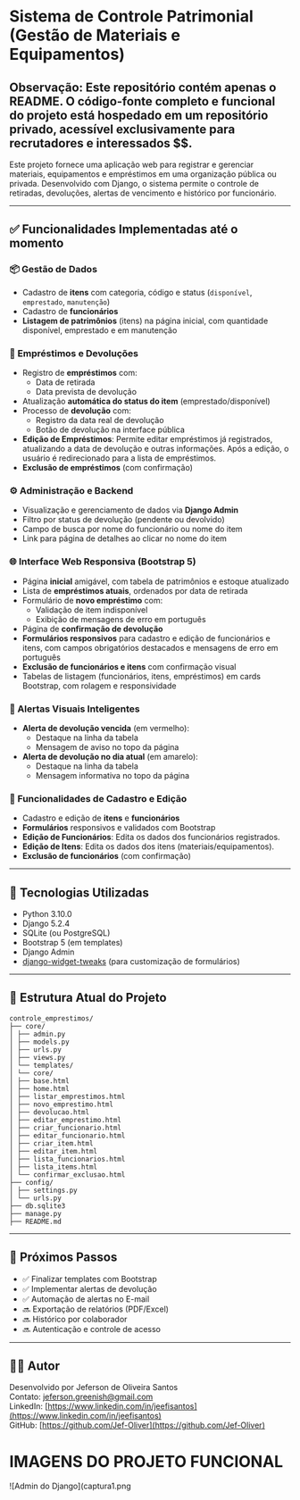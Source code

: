 # Sistema de Controle Patrimonial (Gestão de Materiais e Equipamentos)
## Observação: Este repositório contém apenas o README. O código-fonte completo e funcional do projeto está hospedado em um repositório privado, acessível exclusivamente para recrutadores e interessados $$.

Este projeto fornece uma aplicação web para registrar e gerenciar materiais, equipamentos e empréstimos em uma organização pública ou privada. Desenvolvido com Django, o sistema permite o controle de retiradas, devoluções, alertas de vencimento e histórico por funcionário.

---

## ✅ Funcionalidades Implementadas até o momento

### 📦 Gestão de Dados
- Cadastro de **itens** com categoria, código e status (`disponível`, `emprestado`, `manutenção`)
- Cadastro de **funcionários**
- **Listagem de patrimônios** (itens) na página inicial, com quantidade disponível, emprestado e em manutenção

### 🔁 Empréstimos e Devoluções
- Registro de **empréstimos** com:
  - Data de retirada
  - Data prevista de devolução
- Atualização **automática do status do item** (emprestado/disponível)
- Processo de **devolução** com:
  - Registro da data real de devolução
  - Botão de devolução na interface pública
- **Edição de Empréstimos**: Permite editar empréstimos já registrados, atualizando a data de devolução e outras informações. Após a edição, o usuário é redirecionado para a lista de empréstimos.
- **Exclusão de empréstimos** (com confirmação)

### ⚙️ Administração e Backend
- Visualização e gerenciamento de dados via **Django Admin**
- Filtro por status de devolução (pendente ou devolvido)
- Campo de busca por nome do funcionário ou nome do item
- Link para página de detalhes ao clicar no nome do item

### 🌐 Interface Web Responsiva (Bootstrap 5)
- Página **inicial** amigável, com tabela de patrimônios e estoque atualizado
- Lista de **empréstimos atuais**, ordenados por data de retirada
- Formulário de **novo empréstimo** com:
  - Validação de item indisponível
  - Exibição de mensagens de erro em português
- Página de **confirmação de devolução**
- **Formulários responsivos** para cadastro e edição de funcionários e itens, com campos obrigatórios destacados e mensagens de erro em português
- **Exclusão de funcionários e itens** com confirmação visual
- Tabelas de listagem (funcionários, itens, empréstimos) em cards Bootstrap, com rolagem e responsividade

### 🚨 Alertas Visuais Inteligentes
- **Alerta de devolução vencida** (em vermelho):
  - Destaque na linha da tabela
  - Mensagem de aviso no topo da página
- **Alerta de devolução no dia atual** (em amarelo):
  - Destaque na linha da tabela
  - Mensagem informativa no topo da página

### 📝 Funcionalidades de Cadastro e Edição
- Cadastro e edição de **itens** e **funcionários**
- **Formulários** responsivos e validados com Bootstrap
- **Edição de Funcionários**: Edita os dados dos funcionários registrados.
- **Edição de Itens**: Edita os dados dos itens (materiais/equipamentos).
- **Exclusão de funcionários** (com confirmação)

---

## 🚀 Tecnologias Utilizadas

- Python 3.10.0
- Django 5.2.4
- SQLite (ou PostgreSQL)
- Bootstrap 5 (em templates)
- Django Admin
- [django-widget-tweaks](https://github.com/jazzband/django-widget-tweaks) (para customização de formulários)

---

## 📁 Estrutura Atual do Projeto

```
controle_emprestimos/
├── core/
│ ├── admin.py
│ ├── models.py
│ ├── urls.py
│ ├── views.py
│ └── templates/
│ └── core/
│ ├── base.html
│ ├── home.html
│ ├── listar_emprestimos.html
│ ├── novo_emprestimo.html
│ ├── devolucao.html
│ ├── editar_emprestimo.html
│ ├── criar_funcionario.html
│ ├── editar_funcionario.html
│ ├── criar_item.html
│ ├── editar_item.html
│ ├── lista_funcionarios.html
│ ├── lista_items.html
│ └── confirmar_exclusao.html
├── config/
│ ├── settings.py
│ └── urls.py
├── db.sqlite3
├── manage.py
├── README.md
```

---

## 📌 Próximos Passos

- ✅ Finalizar templates com Bootstrap
- ✅ Implementar alertas de devolução
- ✅ Automação de alertas no E-mail
- 🔜 Exportação de relatórios (PDF/Excel)
- 🔜 Histórico por colaborador
- 🔜 Autenticação e controle de acesso 

---

## 👨‍💻 Autor

Desenvolvido por Jeferson de Oliveira Santos  
Contato: jeferson.greenish@gmail.com  
LinkedIn: [https://www.linkedin.com/in/jeefisantos](https://www.linkedin.com/in/jeefisantos)  
GitHub: [https://github.com/Jef-Oliver](https://github.com/Jef-Oliver)


# IMAGENS DO PROJETO FUNCIONAL

![Admin do Django](captura1.png
